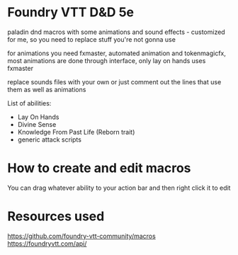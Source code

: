 # Foundry VTT D&D 5e
paladin dnd macros with some animations and sound effects - customized for me, so you need to replace stuff you're not gonna use

for animations you need fxmaster, automated animation and tokenmagicfx, most animations are done through interface, only lay on hands uses fxmaster

replace sounds files with your own or just comment out the lines that use them as well as animations

List of abilities:
 - Lay On Hands
 - Divine Sense
 - Knowledge From Past Life (Reborn trait)
 - generic attack scripts

# How to create and edit macros

You can drag whatever ability to your action bar and then right click it to edit

# Resources used

https://github.com/foundry-vtt-community/macros
https://foundryvtt.com/api/
